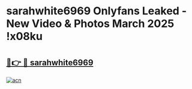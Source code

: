 # sarahwhite6969 Onlyfans Leaked - New Video & Photos March 2025 !x08ku

# <h2><a href="https://cynt8o.iuczelnia.edu.pl?title=sarahwhite6969&ref=x08ku">🔗👉 🔴 sarahwhite6969</a></h2>

[![acn](https://github.com/user-attachments/assets/0f9c940e-d8b0-45ae-aac7-cd30a18b3e1c)](https://cynt8o.iuczelnia.edu.pl?title=sarahwhite6969&ref=x08ku)

